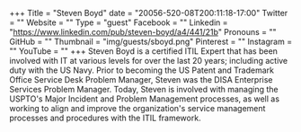 +++
Title = "Steven Boyd"
date = "20056-520-08T200:11:18-17:00"
Twitter = ""
Website = ""
Type = "guest"
Facebook = ""
Linkedin = "https://www.linkedin.com/pub/steven-boyd/a4/441/21b"
Pronouns = ""
GitHub = ""
Thumbnail = "img/guests/sboyd.png"
Pinterest = ""
Instagram = ""
YouTube = ""
+++
Steven Boyd is a certified ITIL Expert that has been involved with IT at various levels for over the last 20 years; including active duty with the US Navy. Prior to becoming the US Patent and Trademark Office Service Desk Problem Manager, Steven was the DISA Enterprise Services Problem Manager. Today, Steven is involved with managing the USPTO&#39;s Major Incident and Problem Management processes, as well as working to align and improve the organization&#39;s service management processes and procedures with the ITIL framework.
